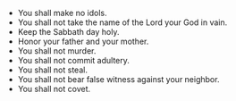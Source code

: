 * You shall make no idols.
* You shall not take the name of the Lord your God in vain.
* Keep the Sabbath day holy.
* Honor your father and your mother.
* You shall not murder.
* You shall not commit adultery.
* You shall not steal.
* You shall not bear false witness against your neighbor.
* You shall not covet.